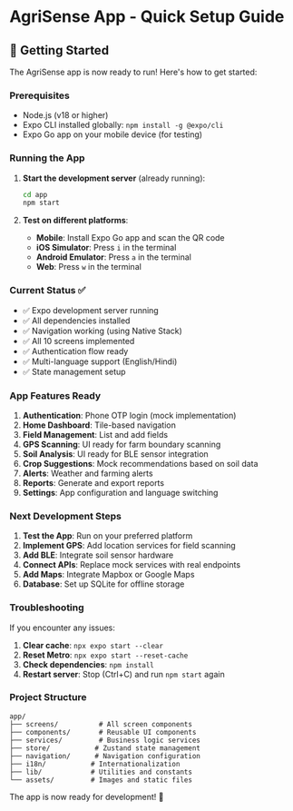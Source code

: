 # AgriSense App - Quick Setup Guide

## 🚀 Getting Started

The AgriSense app is now ready to run! Here's how to get started:

### Prerequisites
- Node.js (v18 or higher)
- Expo CLI installed globally: `npm install -g @expo/cli`
- Expo Go app on your mobile device (for testing)

### Running the App

1. **Start the development server** (already running):
   ```bash
   cd app
   npm start
   ```

2. **Test on different platforms**:
   - **Mobile**: Install Expo Go app and scan the QR code
   - **iOS Simulator**: Press `i` in the terminal
   - **Android Emulator**: Press `a` in the terminal  
   - **Web**: Press `w` in the terminal

### Current Status ✅

- ✅ Expo development server running
- ✅ All dependencies installed
- ✅ Navigation working (using Native Stack)
- ✅ All 10 screens implemented
- ✅ Authentication flow ready
- ✅ Multi-language support (English/Hindi)
- ✅ State management setup

### App Features Ready

1. **Authentication**: Phone OTP login (mock implementation)
2. **Home Dashboard**: Tile-based navigation
3. **Field Management**: List and add fields
4. **GPS Scanning**: UI ready for farm boundary scanning
5. **Soil Analysis**: UI ready for BLE sensor integration
6. **Crop Suggestions**: Mock recommendations based on soil data
7. **Alerts**: Weather and farming alerts
8. **Reports**: Generate and export reports
9. **Settings**: App configuration and language switching

### Next Development Steps

1. **Test the App**: Run on your preferred platform
2. **Implement GPS**: Add location services for field scanning
3. **Add BLE**: Integrate soil sensor hardware
4. **Connect APIs**: Replace mock services with real endpoints
5. **Add Maps**: Integrate Mapbox or Google Maps
6. **Database**: Set up SQLite for offline storage

### Troubleshooting

If you encounter any issues:

1. **Clear cache**: `npx expo start --clear`
2. **Reset Metro**: `npx expo start --reset-cache`
3. **Check dependencies**: `npm install`
4. **Restart server**: Stop (Ctrl+C) and run `npm start` again

### Project Structure

```
app/
├── screens/          # All screen components
├── components/       # Reusable UI components  
├── services/         # Business logic services
├── store/           # Zustand state management
├── navigation/      # Navigation configuration
├── i18n/           # Internationalization
├── lib/            # Utilities and constants
└── assets/         # Images and static files
```

The app is now ready for development! 🎉



